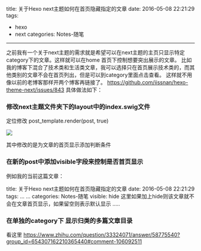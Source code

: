﻿title: 关于Hexo next主题如何在首页隐藏指定的文章
date: 2016-05-08 22:21:29
tags: 
- hexo
- next
categories: Notes-随笔
---

<meta name="referrer" content="no-referrer" />

之前我有一个关于next主题的需求就是希望可以在next主题的主页只显示特定category下的文章。这样就可以在home 首页下控制想要突出展示的文章。
比如我的博客下混合了技术类和生活类文章，我可以选择只在首页展示技术类的，而其他类别的文章不会在首页列出，但是可以到category里面点击查看。
这样就不用像以前的老博客那样开两个博客再链接了。
https://github.com/iissnan/hexo-theme-next/issues/843
具体做法如下：
<!-- more -->
  
### 修改next主题文件夹下的layout中的index.swig文件
  
定位修改 post_template.render(post, true) 
 
![](https://ww1.sinaimg.cn/large/74505a4cgw1f3onp6eculj20ds0d70vb.jpg)

其中修改的是为文章的首页显示添加判断条件

### 在新的post中添加visible字段来控制是否首页显示
例如我的当前这篇文章：
  
title: 关于Hexo next主题如何在首页隐藏指定的文章
date: 2016-05-08 22:21:29
tags: 
...
...
categories: Notes-随笔
visible: hide   这里如果加上hide则该文章就不会在文章首页显示，如果留空则表示默认显示
.....

### 在单独的category下 显示归类的多篇文章目录

看这里
https://www.zhihu.com/question/33324071/answer/58775540?group_id=654307162210365440#comment-106092511